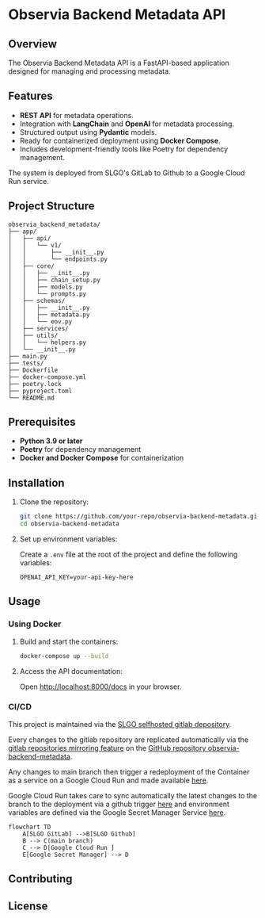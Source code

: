 # Observia Backend Metadata API

## Overview

The Observia Backend Metadata API is a FastAPI-based application designed for managing and processing metadata.

## Features

- **REST API** for metadata operations.
- Integration with **LangChain** and **OpenAI** for metadata processing.
- Structured output using **Pydantic** models.
- Ready for containerized deployment using **Docker Compose**.
- Includes development-friendly tools like Poetry for dependency management.

The system is deployed from SLGO's GitLab to Github to a Google Cloud Run service.

## Project Structure

```
observia_backend_metadata/
├── app/
│   ├── api/
│   │   └── v1/
│   │       ├── __init__.py
│   │       └── endpoints.py
│   ├── core/
│   │   ├── __init__.py
│   │   ├── chain_setup.py
│   │   ├── models.py
│   │   └── prompts.py
│   ├── schemas/
│   │   ├── __init__.py
│   │   ├── metadata.py
│   │   └── eov.py
│   ├── services/
│   ├── utils/
│   │   └── helpers.py
│   └── __init__.py
├── main.py
├── tests/
├── Dockerfile
├── docker-compose.yml
├── poetry.lock
├── pyproject.toml
└── README.md
```

## Prerequisites

- **Python 3.9 or later**
- **Poetry** for dependency management
- **Docker and Docker Compose** for containerization

## Installation

1. Clone the repository:

   ```bash
   git clone https://github.com/your-repo/observia-backend-metadata.git
   cd observia-backend-metadata
   ```

2. Set up environment variables:

   Create a `.env` file at the root of the project and define the following variables:

   ```env
   OPENAI_API_KEY=your-api-key-here
   ```

## Usage

### Using Docker

1. Build and start the containers:

   ```bash
   docker-compose up --build
   ```

2. Access the API documentation:

   Open [http://localhost:8000/docs](http://localhost:8000/docs) in your browser.

### CI/CD

This project is maintained via the [SLGO selfhosted gitlab depository](http://10.0.4.9:1410/sandbox-ogsl/observia_backend_metadata).

Every changes to the gitlab repository are replicated automatically via the [gitlab repositories mirroring feature](http://10.0.4.9:1410/sandbox-ogsl/observia_backend_metadata/-/settings/repository) on the [GitHub repository observia-backend-metadata](https://github.com/OGSL-SLGO/observia-backend-metadata/tree/main).

Any changes to main branch then trigger a redeployment of the Container as a service on a Google Cloud Run and made available [here](https://observia-backend-metadata-797895507841.us-central1.run.app).

Google Cloud Run takes care to sync automatically the latest changes to the branch to the deployment via a github trigger [here](https://console.cloud.google.com/run?referrer=search&authuser=0&hl=en&project=observia&supportedpurview=project) and environment variables are defined via the Google Secret Manager Service [here](https://console.cloud.google.com/security/secret-manager?referrer=search&authuser=0&hl=en&project=observia&supportedpurview=project).

```mermaid
flowchart TD
    A[SLGO GitLab] -->B[SLGO Github]
    B --> C(main branch)
    C --> D[Google Cloud Run ]
    E[Google Secret Manager] --> D
```

## Contributing

## License
